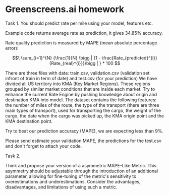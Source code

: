 # Greenscreens.ai homework
Task 1.
You should predict rate per mile using your model, features etc.

Example code returns average rate as prediction, it gives 34.85% accuracy.

Rate quality prediction is measured by MAPE (mean absolute percentage error): 

$$\ \sum_{i=1}^{N} {\frac{1}{N} \bigg | {1 - \frac{Rate_{predicted}^{i}}{Rate_{real}^{i}}}\bigg | } * 100 $$

There are three files with data: train.csv, validation.csv (validation set infront of train in term of date) and test.csv (for your prediction)
We have divided all US territory into KMA (Key Market Regions). These regions grouped by similar market conditions that are inside each market. Try to enhance the current Rate Engine by pushing knowledge about origin and destination KMA into model. 
The dataset contains the following features: the number of miles of the route, the type of the transport (there are three main types of transport), used for transporting the cargo, the weight of the cargo, the date when the cargo was picked up, the KMA origin point and the KMA destination point.

Try to beat our prediction accuracy (MAPE), we are expecting less than 9%.

Please send estimate your validation MAPE, the predictions for the test.csv and don't forget to attach your code.


Task 2.

Think and propose your version of a asymmetric MAPE-Like Metric. This asymmetry should be adjustable through the introduction of an additional parameter, allowing for fine-tuning of the metric's sensitivity to overestimations and underestimations. Consider the advantages, disadvantages, and limitations of using such a metric.
